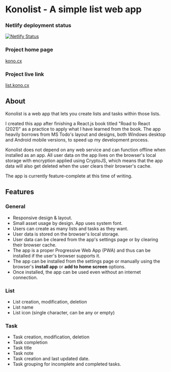 # Konolist - A simple list web app

### Netlify deployment status
[![Netlify Status](https://api.netlify.com/api/v1/badges/19cdecd2-08f5-4507-a6e1-126b61977fc2/deploy-status)](https://list.kono.cx/)

### Project home page
[kono.cx](https://www.kono.cx/)

### Project live link
[list.kono.cx](https://list.kono.cx/)

## About
Konolist is a web app that lets you create lists and tasks within those lists.

I created this app after finishing a React.js book titled "Road to React (2021)" as a practice to apply what I have learned from the book. The app heavily borrows from MS Todo's layout and designs, both Windows desktop and Android mobile versions, to speed up my development process. 

Konolist does not depend on any web service and can function offline when installed as an app. All user data on the app lives on the browser's local storage with encryption applied using CryptoJS, which means that the app data will also get deleted when the user clears their browser's cache.

The app is currently feature-complete at this time of writing.

## Features

### General
- Responsive design & layout.
- Small asset usage by design. App uses system font.
- Users can create as many lists and tasks as they want.
- User data is stored on the browser's local storage.
- User data can be cleared from the app's settings page or by clearing their browser cache.
- The app is a proper Progressive Web App (PWA) and thus can be installed if the user's browser supports it.
- The app can be installed from the settings page or manually using the browser's **install app** or **add to home screen** options.
- Once installed, the app can be used even without an internet connection.

### List
- List creation, modification, deletion
- List name
- List icon (single character, can be any or empty)

### Task
- Task creation, modification, deletion
- Task completion
- Task title
- Task note
- Task creation and last updated date.
- Task grouping for incomplete and completed tasks.
